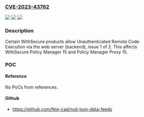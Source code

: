### [CVE-2023-43762](https://cve.mitre.org/cgi-bin/cvename.cgi?name=CVE-2023-43762)
![](https://img.shields.io/static/v1?label=Product&message=n%2Fa&color=blue)
![](https://img.shields.io/static/v1?label=Version&message=n%2Fa&color=blue)
![](https://img.shields.io/static/v1?label=Vulnerability&message=n%2Fa&color=brighgreen)

### Description

Certain WithSecure products allow Unauthenticated Remote Code Execution via the web server (backend), issue 1 of 2. This affects WithSecure Policy Manager 15 and Policy Manager Proxy 15.

### POC

#### Reference
No PoCs from references.

#### Github
- https://github.com/fkie-cad/nvd-json-data-feeds

